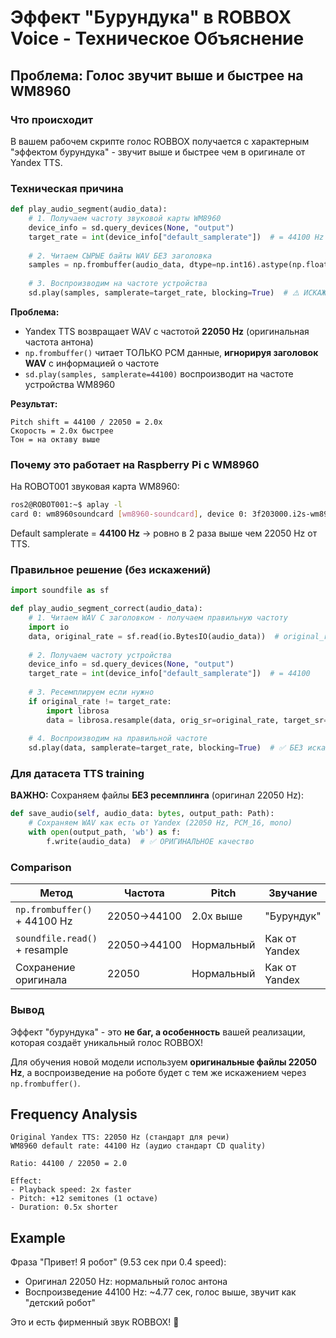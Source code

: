 # Эффект "Бурундука" в ROBBOX Voice - Техническое Объяснение

## Проблема: Голос звучит выше и быстрее на WM8960

### Что происходит

В вашем рабочем скрипте голос ROBBOX получается с характерным "эффектом бурундука" - звучит выше и быстрее чем в оригинале от Yandex TTS.

### Техническая причина

```python
def play_audio_segment(audio_data):
    # 1. Получаем частоту звуковой карты WM8960
    device_info = sd.query_devices(None, "output")
    target_rate = int(device_info["default_samplerate"])  # = 44100 Hz
    
    # 2. Читаем СЫРЫЕ байты WAV БЕЗ заголовка
    samples = np.frombuffer(audio_data, dtype=np.int16).astype(np.float32) / 32768.0
    
    # 3. Воспроизводим на частоте устройства
    sd.play(samples, samplerate=target_rate, blocking=True)  # ⚠️ ИСКАЖЕНИЕ!
```

**Проблема:**
- Yandex TTS возвращает WAV с частотой **22050 Hz** (оригинальная частота антона)
- `np.frombuffer()` читает ТОЛЬКО PCM данные, **игнорируя заголовок WAV** с информацией о частоте
- `sd.play(samples, samplerate=44100)` воспроизводит на частоте устройства WM8960

**Результат:**
```
Pitch shift = 44100 / 22050 = 2.0x
Скорость = 2.0x быстрее
Тон = на октаву выше
```

### Почему это работает на Raspberry Pi с WM8960

На ROBOT001 звуковая карта WM8960:
```bash
ros2@ROBOT001:~$ aplay -l
card 0: wm8960soundcard [wm8960-soundcard], device 0: 3f203000.i2s-wm8960-hifi wm8960-hifi-0
```

Default samplerate = **44100 Hz** → ровно в 2 раза выше чем 22050 Hz от TTS.

### Правильное решение (без искажений)

```python
import soundfile as sf

def play_audio_segment_correct(audio_data):
    # 1. Читаем WAV С заголовком - получаем правильную частоту
    import io
    data, original_rate = sf.read(io.BytesIO(audio_data))  # original_rate = 22050
    
    # 2. Получаем частоту устройства
    device_info = sd.query_devices(None, "output")
    target_rate = int(device_info["default_samplerate"])  # = 44100
    
    # 3. Ресемплируем если нужно
    if original_rate != target_rate:
        import librosa
        data = librosa.resample(data, orig_sr=original_rate, target_sr=target_rate)
    
    # 4. Воспроизводим на правильной частоте
    sd.play(data, samplerate=target_rate, blocking=True)  # ✅ БЕЗ искажений
```

### Для датасета TTS training

**ВАЖНО:** Сохраняем файлы **БЕЗ ресемплинга** (оригинал 22050 Hz):

```python
def save_audio(self, audio_data: bytes, output_path: Path):
    # Сохраняем WAV как есть от Yandex (22050 Hz, PCM_16, mono)
    with open(output_path, 'wb') as f:
        f.write(audio_data)  # ✅ ОРИГИНАЛЬНОЕ качество
```

### Comparison

| Метод | Частота | Pitch | Звучание | Использование |
|-------|---------|-------|----------|---------------|
| `np.frombuffer()` + 44100 Hz | 22050→44100 | 2.0x выше | "Бурундук" | Ваш ROBBOX скрипт |
| `soundfile.read()` + resample | 22050→44100 | Нормальный | Как от Yandex | Тестирование |
| Сохранение оригинала | 22050 | Нормальный | Как от Yandex | TTS training |

### Вывод

Эффект "бурундука" - это **не баг, а особенность** вашей реализации, которая создаёт уникальный голос ROBBOX! 

Для обучения новой модели используем **оригинальные файлы 22050 Hz**, а воспроизведение на роботе будет с тем же искажением через `np.frombuffer()`.

## Frequency Analysis

```
Original Yandex TTS: 22050 Hz (стандарт для речи)
WM8960 default rate: 44100 Hz (аудио стандарт CD quality)

Ratio: 44100 / 22050 = 2.0

Effect:
- Playback speed: 2x faster  
- Pitch: +12 semitones (1 octave)
- Duration: 0.5x shorter
```

## Example

Фраза "Привет! Я робот" (9.53 сек при 0.4 speed):
- Оригинал 22050 Hz: нормальный голос антона
- Воспроизведение 44100 Hz: ~4.77 сек, голос выше, звучит как "детский робот"

Это и есть фирменный звук ROBBOX! 🤖
